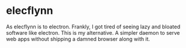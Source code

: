 # elecflynn
As elecflynn is to electron. Frankly, I got tired of seeing lazy and bloated software like electron. This is my alternative. A simpler daemon to serve web apps without shipping a damned browser along with it.
